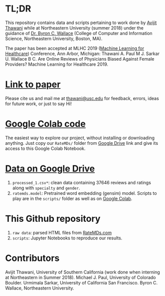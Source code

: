 # TL;DR
This repository contains data and scripts pertaining to work done by [Avijit Thawani](https://sites.google.com/view/avijit-thawani/home) while at Northeastern University (summer 2018) under the guidance of [Dr. Byron C. Wallace](http://www.byronwallace.com/) (College of Computer and Information Science, Northeastern University, Boston, MA).

The paper has been accepted at MLHC 2019 ([Machine Learning for Healthcare](https://www.mlforhc.org)) Conference, Ann Arbor, Michigan:
Thawani A. Paul M J. Sarkar U. Wallace B C. Are Online Reviews of Physicians Biased Against Female Providers? Machine Learning for Healthcare 2019.

# [Link to paper](https://www.mlforhc.org/s/Thawani.pdf) 
Please cite us and mail me at [thawani@usc.edu](mailto:thawani@usc.edu) for feedback, errors, ideas for future work, or just to say Hi!

# [Google Colab code](https://colab.research.google.com/drive/1SAI9Mukbm3_CpsX94ODXCTSv5l-C_wzx#scrollTo=fmbi9OQjeqDw)
The easiest way to explore our project, without installing or downloading anything. Just copy our `RateMDs/` folder from [Google Drive](https://drive.google.com/drive/folders/1sX_Z02psZcFdZe4yqH5NxxiQ2mKKsEXZ?usp=sharing) link and give its access to this Google Colab Notebook.

# [Data on Google Drive](https://drive.google.com/drive/folders/1sX_Z02psZcFdZe4yqH5NxxiQ2mKKsEXZ?usp=sharing)
1. `processed_1.csv*`: clean data containing 37646 reviews and ratings along with `specialty` and `gender`.
2. `ratemds.model`: Pretrained word embedding (gensim) model. Scripts to play are in the `scripts/` folder as well as on [Google Colab](https://colab.research.google.com/drive/1SAI9Mukbm3_CpsX94ODXCTSv5l-C_wzx#scrollTo=fmbi9OQjeqDw).

# This Github repository
1. `raw data`: parsed HTML files from [RateMDs.com](http://ratemds.com)
2. `scripts`: Jupyter Notebooks to reproduce our results.

# Contributors
Avijit Thawani, University of Southern California (work done when interning at Northeastern in Summer 2018).
Michael J. Paul, University of Colorado Boulder.
Urmimala Sarkar, University of California San Francisco.
Byron C. Wallace, Northeastern University.
